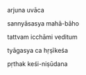 arjuna uvāca

sannyāsasya mahā-bāho

tattvam icchāmi veditum

tyāgasya ca hṛṣīkeśa

pṛthak keśi-niṣūdana